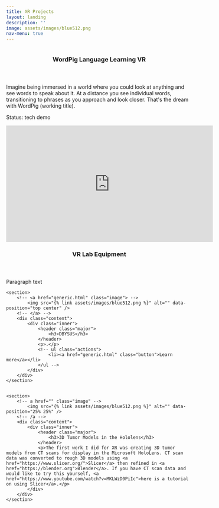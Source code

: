 ```yaml
---
title: XR Projects
layout: landing
description: ''
image: assets/images/blue512.png
nav-menu: true
---
```


<!-- Main -->
<div id="main">

<!-- <p> If you are interested in XR here are some information sources I follow
<ul>
<li><a href="https://www.reddit.com/r/AR_MR_XR/">r/AR_MR_XR</a> </li>
<li><a href="https://voicesofvr.com/">Voices of VR podcast</a></li>
</ul>
</p>-->
<!-- One -->

<section id="one" class="spotlights">
	<section>
		<!-- <a href="generic.html" class="image"> -->
			<img src="{% link assets/images/blue512.png %}" alt="" data-position="center center" />
		<!-- </a> -->
		<div class="content">
			<div class="inner">
				<header class="major">
					<h3>WordPig Language Learning VR</h3>
				</header>
				<p>Imagine being immersed in a world where you could look at anything and see words to speak about it. At a distance you see individual words, transitioning to phrases as you approach and look closer. That's the dream with WordPig (working title).</p>
        <p>Status: tech demo</p>
				<!-- ul class="actions">
					<li><a href="generic.html" class="button">Learn more</a></li>
				</ul -->
			</div>
		</div>
	</section>


<section>
  <!-- <a href="generic.html" class="image"> -->
    <iframe width="560" height="315" src="https://www.youtube.com/embed/3Iog89yVh34" frameborder="0" allow="accelerometer; autoplay; clipboard-write; encrypted-media; gyroscope; picture-in-picture" allowfullscreen></iframe>
  <!-- </a> -->
  <div class="content">
    <div class="inner">
      <header class="major">
        <h3>VR Lab Equipment</h3>
      </header>
      <p>
      Paragraph text
      </p>
      <!-- ul class="actions">
        <li><a href="generic.html" class="button">Learn more</a></li>
      </ul -->
    </div>
  </div>
</section>


	<section>
		<!-- <a href="generic.html" class="image"> -->
			<img src="{% link assets/images/blue512.png %}" alt="" data-position="top center" />
		<!-- </a> -->
		<div class="content">
			<div class="inner">
				<header class="major">
					<h3>DBYSUS</h3>
				</header>
				<p>.</p>
				<!-- ul class="actions">
					<li><a href="generic.html" class="button">Learn more</a></li>
				</ul -->
			</div>
		</div>
	</section>


	<section>
		<!-- a href="" class="image" -->
			<img src="{% link assets/images/blue512.png %}" alt="" data-position="25% 25%" />
		<!-- /a -->
		<div class="content">
			<div class="inner">
				<header class="major">
					<h3>3D Tumor Models in the Hololens</h3>
				</header>
				<p>The first work I did for XR was creating 3D tumor models from CT scans for display in the Microsoft HoloLens. CT scan data was converted to rough 3D models using <a href="https://www.slicer.org/">Slicer</a> then refined in <a href="https://blender.org">Blender</a>. If you have CT scan data and would like to try this yourself, <a href="https://www.youtube.com/watch?v=MKLWzD0PiIc">here is a tutorial on using Slicer</a>.</p>
			</div>
		</div>
	</section>
</section>


<!-- Three -->


</div>
